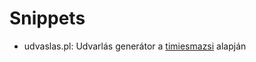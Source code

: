 # Snippets

- udvaslas.pl: Udvarlás generátor a [timiesmazsi](http://timiesmazsi.uw.hu/udvarlas.html) alapján

